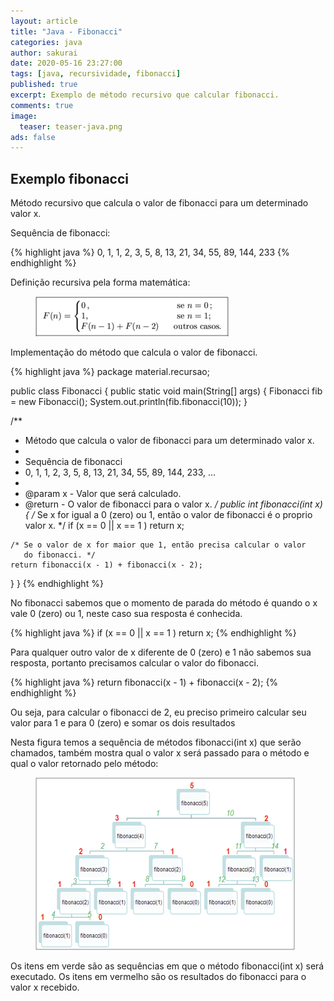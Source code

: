 ```yaml
---
layout: article
title: "Java - Fibonacci"
categories: java
author: sakurai
date: 2020-05-16 23:27:00
tags: [java, recursividade, fibonacci]
published: true
excerpt: Exemplo de método recursivo que calcular fibonacci.
comments: true
image:
  teaser: teaser-java.png
ads: false
---
```


## Exemplo fibonacci

Método recursivo que calcula o valor de fibonacci para um determinado valor x.

Sequência de fibonacci:

{% highlight java %}
	0, 1, 1, 2, 3, 5, 8, 13, 21, 34, 55, 89, 144, 233
{% endhighlight %}

Definição recursiva pela forma matemática:

<figure>
    <a href="/images/2020-05-16-java-fibonacci-01.png"><img src="/images/2020-05-16-java-fibonacci-01.png" alt="Definição matemática de fibonacci."></a>
</figure>

Implementação do método que calcula o valor de fibonacci.

{% highlight java %}
package material.recursao;

public class Fibonacci {
  public static void main(String[] args) {
    Fibonacci fib = new Fibonacci();
    System.out.println(fib.fibonacci(10));
  }
    
  /**
   * Método que calcula o valor de fibonacci para um determinado valor x.
   * 
   * Sequência de fibonacci
   *  0, 1, 1, 2, 3, 5, 8, 13, 21, 34, 55, 89, 144, 233, ...
   * 
   * @param x - Valor que será calculado.
   * @return - O valor de fibonacci para o valor x.
   */
  public int fibonacci(int x) {
    /* Se x for igual a 0 (zero) ou 1, então o valor de fibonacci é
       o proprio valor x. */
    if (x == 0 || x == 1 )
      return x;

    /* Se o valor de x for maior que 1, então precisa calcular o valor
       do fibonacci. */
    return fibonacci(x - 1) + fibonacci(x - 2);
  }
}
{% endhighlight %}

No fibonacci sabemos que o momento de parada do método é quando o x vale 0 (zero) ou 1, neste caso sua resposta é conhecida.

{% highlight java %}
if (x == 0 || x == 1 )
  return x;
{% endhighlight %}

Para qualquer outro valor de x diferente de 0 (zero) e 1 não sabemos sua resposta, portanto precisamos calcular o valor do fibonacci.

{% highlight java %}
return fibonacci(x - 1) + fibonacci(x - 2);
{% endhighlight %}

Ou seja, para calcular o fibonacci de 2, eu preciso primeiro calcular seu valor para 1 e para 0 (zero) e somar os dois resultados

Nesta figura temos a sequência de métodos fibonacci(int x) que serão chamados, também mostra qual o valor x será passado para o método e qual o valor retornado pelo método:

<figure>
    <a href="/images/2020-05-16-java-fibonacci-02.png"><img src="/images/2020-05-16-java-fibonacci-02.png" alt="Chamada recursiva do calculo do fibonacci."></a>
</figure>

Os itens em verde são as sequências em que o método fibonacci(int x) será executado. Os itens em vermelho são os resultados do fibonacci para o valor x recebido.